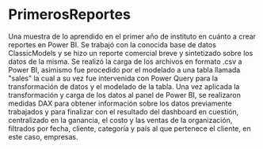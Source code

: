 # PrimerosReportes
Una muestra de lo aprendido en el primer año de instituto en cuánto a crear reportes en Power BI.
Se trabajó con la conocida base de datos ClassicModels y se hizo un reporte comercial breve y sintetizado sobre los datos de la misma.
Se realizó la carga de los archivos en formato .csv a Power BI, asimismo fue procedido por el modelado a una tabla llamada "sales" la cual a su vez fue intervenida con Power Query para la transformación de datos y el modelado de la tabla. 
Una vez aplicada la transformación y carga de los datos al panel de Power BI, se realizaron medidas DAX para obtener información sobre los datos previamente trabajados y para finalizar con el resultado del dashboard en cuestión, centralizado en la ganancia, el costo y las ventas de la organización, filtrados por fecha, cliente, categoría y país al que pertenece el cliente, en este caso, empresas.
